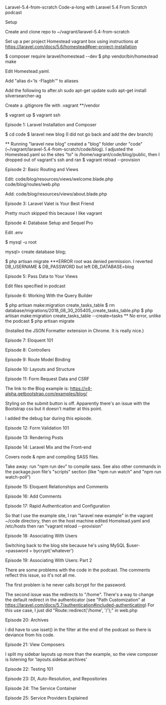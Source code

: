 Laravel-5.4-from-scratch
Code-a-long with Laravel 5.4 From Scratch podcast

Setup

  Create and clone repo to ~/vagrant/laravel-5.4-from-scratch

  Set up a per project Homestead vagrant box using instructions at https://laravel.com/docs/5.6/homestead#per-project-installation

  $ composer require laravel/homestead --dev
  $ php vendor/bin/homestead make

  Edit Homestead.yaml.  

  Add "alias d='ls -Flagbh'" to aliases

  Add the following to after.sh
    sudo apt-get update
    sudo apt-get install silversearcher-ag

  Create a .gitignore file with
    .vagrant
    **/vendor

  $ vagrant up
  $ vagrant ssh

Episode 1: Laravel Installation and Composer


$ cd code
$ laravel new blog
(I did not go back and add the dev branch)

** Running "laravel new blog" created a "blog" folder under "code" (~/vagrant/laravel-5.4-from-scratch/code/blog).  I adjusted the Homestead.yaml so the sites "to" is /home/vagrant/code/blog/public, then I dropped out of vagrant's ssh and ran
$ vagrant reload --provision


Episode 2: Basic Routing and Views

  Edit:
    code/blog/resources/views/welcome.blade.php
    code/blog/routes/web.php

  Add:
      code/blog/resources/views/about.blade.php


Episode 3: Laravel Valet is Your Best Friend

  Pretty much skipped this because I like vagrant


Episode 4: Database Setup and Sequel Pro

  Edit .env

  $ mysql -u root

  mysql> create database blog;

  $ php artisan migrate
  ***ERROR
  root was denied permission.
  I reverted DB_USERNAME & DB_PASSWORD but left DB_DATABASE=blog


Episode 5: Pass Data to Your Views

  Edit files specified in podcast



Episode 6: Working With the Query Builder

  $ php artisan make:migration create_tasks_table
  $ rm database/migrations/2018_08_30_205405_create_tasks_table.php
  $ php artisan make:migration create_tasks_table --create=tasks
  ** No error, unlike the podcast
  $ php artisan migrate

  (Installed the JSON Formatter extension in Chrome.  It is really nice.)


Episode 7: Eloquent 101


Episode 8: Controllers


Episode 9: Route Model Binding


Episode 10: Layouts and Structure


Episode 11: Form Request Data and CSRF

  The link to the Blog example is: https://v4-alpha.getbootstrap.com/examples/blog/

  Styling on the submit button is off.  Apparently there's an issue with the Bootstrap css but it doesn't matter at this point.

  I added the debug bar during this episode.


Episode 12: Form Validation 101


Episode 13: Rendering Posts


Episode 14: Laravel Mix and the Front-end

  Covers node & npm and compiling SASS files.

  Take away: run "npm run dev" to compile sass.  See also other commands in the package.json file's "scripts" section (like "npm run watch" and "npm run watch-poll")


Episode 15: Eloquent Relationships and Comments


Episode 16: Add Comments


Episode 17: Rapid Authentication and Configuration

  So that I use the example site, I ran "laravel new example" in the vagrant ~/code directory, then on the host machine edited Homstead.yaml and /etc/hosts then ran "vagrant reload --provision"

Episode 18: Associating With Users

  Switching back to the blog site because he's using MySQL
  $user->password = bycrypt('whatever')


Episode 19: Associating With Users: Part 2

  There are some problems with the code in the podcast.  The comments reflect this issue, so it's not all me.

  The first problem is he never calls bcrypt for the password.

  The second issue was the redirects to "/home".  There's a way to change the default redirect in the authenticator (see "Path Customization" at https://laravel.com/docs/5.7/authentication#included-authenticating) For this use case, I just did "Route::redirect('/home', '/');" in web.php


Episode 20: Archives

  I did have to use isset() in the filter at the end of the podcast so there is deviance from his code.


Episode 21: View Composers

  I split my sidebar layouts up more than the example, so the view composer is listening for 'layouts.sidebar.archives'


Episode 22: Testing 101


Episode 23: DI, Auto-Resolution, and Repositories


Episode 24: The Service Container

Episode 25: Service Providers Explained
